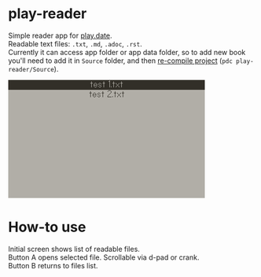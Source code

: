 # play-reader
Simple reader app for [play.date](https://play.date).  
Readable text files: `.txt`, `.md`, `.adoc`, `.rst`.  
Currently it can access app folder or app data folder, so to add new book you'll need to add it in `Source` folder, and then [re-compile project](https://sdk.play.date/1.10.0/Inside%20Playdate.html#_compiling_a_project) (`pdc play-reader/Source`).

![example](./example.gif)

# How-to use
Initial screen shows list of readable files.  
Button A opens selected file. Scrollable via d-pad or crank.  
Button B returns to files list.  